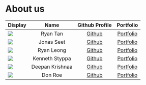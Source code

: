 # About us

Display |      Name       |            Github Profile             | Portfolio 
--------|:---------------:|:-------------------------------------:|:---------:
![](https://via.placeholder.com/100.png?text=Photo) |    Ryan Tan     | [Github](https://github.com/ryan-txn) | [Portfolio](docs/team/ryan-txn.md)
![](https://via.placeholder.com/100.png?text=Photo) |   Jonas Seet    | [Github](https://github.com/dri-water) | [Portfolio](https://github.com/dri-water)
![](https://via.placeholder.com/100.png?text=Photo) |   Ryan Leong    | [Github](https://github.com/ryryry-3302) | [Portfolio](https://github.com/ryryry-3302)
![](https://via.placeholder.com/100.png?text=Photo) | Kenneth Styppa  | [Github](https://github.com/kennethSty) | [Portfolio](https://github.com/kennethSty)
![](https://via.placeholder.com/100.png?text=Photo) | Deepan Krishnaa | [Github](https://github.com/DarkDragoon2002) | [Portfolio](https://github.com/DarkDragoon2002)
![](https://via.placeholder.com/100.png?text=Photo) |     Don Roe     | [Github](https://github.com/) | [Portfolio](docs/team/johndoe.md)
